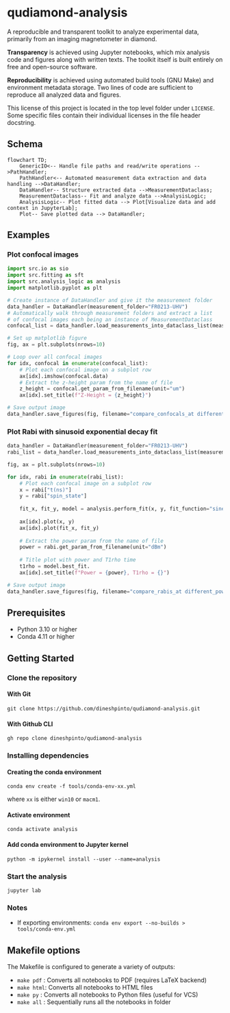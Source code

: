# qudiamond-analysis

 A reproducible and transparent toolkit to analyze experimental data, primarily from an imaging magnetometer in diamond.

**Transparency** is achieved using Jupyter notebooks, which mix analysis code and figures along with written texts. The toolkit itself is built entirely on free and open-source software.

**Reproducibility** is achieved using automated build tools (GNU Make) and environment metadata storage. Two lines of code are sufficient to reproduce all analyzed data and figures.

This license of this project is located in the top level folder under `LICENSE`. Some specific files contain their individual licenses in the file header docstring.


## Schema

```mermaid
flowchart TD;
    GenericIO<-- Handle file paths and read/write operations -->PathHandler;
    PathHandler<-- Automated measurement data extraction and data handling -->DataHandler;
    DataHandler-- Structure extracted data -->MeasurementDataclass;
    MeasurementDataclass-- Fit and analyze data -->AnalysisLogic;
    AnalysisLogic-- Plot fitted data --> Plot[Visualize data and add context in JupyterLab];
    Plot-- Save plotted data --> DataHandler;
```

## Examples

### Plot confocal images

```python
import src.io as sio
import src.fitting as sft
import src.analysis_logic as analysis
import matplotlib.pyplot as plt

# Create instance of DataHandler and give it the measurement folder
data_handler = DataHandler(measurement_folder="FR0213-UHV")
# Automatically walk through measurement folders and extract a list
# of confocal images each being an instance of MeasurementDataclass
confocal_list = data_handler.load_measurements_into_dataclass_list(measurement_str="Confocal")

# Set up matplotlib figure
fig, ax = plt.subplots(nrows=10)

# Loop over all confocal images
for idx, confocal in enumerate(confocal_list):
    # Plot each confocal image on a subplot row
    ax[idx].imshow(confocal.data)
    # Extract the z-height param from the name of file
    z_height = confocal.get_param_from_filename(unit="um")
    ax[idx].set_title(f"Z-Height = {z_height}")

# Save output image
data_handler.save_figures(fig, filename="compare_confocals_at different_z_heights")
```

### Plot Rabi with sinusoid exponential decay fit

```python
data_handler = DataHandler(measurement_folder="FR0213-UHV")
rabi_list = data_handler.load_measurements_into_dataclass_list(measurement_str="Rabi")

fig, ax = plt.subplots(nrows=10)

for idx, rabi in enumerate(rabi_list):
    # Plot each confocal image on a subplot row
    x = rabi["t(ns)"]
    y = rabi["spin_state"]
    
    fit_x, fit_y, model = analysis.perform_fit(x, y, fit_function="sineexponentialdecay")
    
    ax[idx].plot(x, y)
    ax[idx].plot(fit_x, fit_y)
    
    # Extract the power param from the name of file
    power = rabi.get_param_from_filename(unit="dBm")
    
    # Title plot with power and T1rho time
    t1rho = model.best_fit.
    ax[idx].set_title(f"Power = {power}, T1rho = {}")

# Save output image
data_handler.save_figures(fig, filename="compare_rabis_at different_powers")
```


## Prerequisites
- Python 3.10 or higher
- Conda 4.11 or higher

## Getting Started 

### Clone the repository

#### With Git
```shell
git clone https://github.com/dineshpinto/qudiamond-analysis.git
```

#### With Github CLI
```shell
gh repo clone dineshpinto/qudiamond-analysis
```

### Installing dependencies

#### Creating the conda environment
```shell
conda env create -f tools/conda-env-xx.yml
```
where `xx` is either `win10` or `macm1`.

#### Activate environment
```shell
conda activate analysis
```

#### Add conda environment to Jupyter kernel
```shell
python -m ipykernel install --user --name=analysis
```

### Start the analysis
```shell
jupyter lab
```

### Notes
- If exporting environments: ```conda env export --no-builds > tools/conda-env.yml```


## Makefile options
The Makefile is configured to generate a variety of outputs:

+ `make pdf` : Converts all notebooks to PDF (requires LaTeX backend)
+ `make html`: Converts all notebooks to HTML files
+ `make py`  : Converts all notebooks to Python files (useful for VCS)
+ `make all` : Sequentially runs all the notebooks in folder
